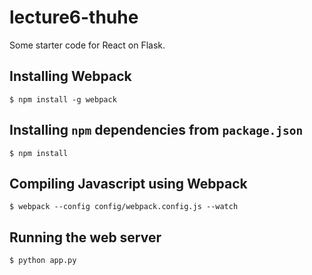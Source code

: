 # lecture6-thuhe

Some starter code for React on Flask.

## Installing Webpack

```$ npm install -g webpack```

## Installing `npm` dependencies from `package.json`

```$ npm install```

## Compiling Javascript using Webpack

```$ webpack --config config/webpack.config.js --watch```

## Running the web server

```$ python app.py```